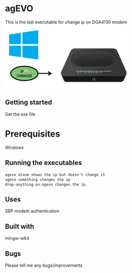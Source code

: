 # agEVO

This is the last executable for change ip on DGA4130 modem
[![DGA4130](img/agevo.png?raw=true)](exe)

## Getting started

Get the exe file

# Prerequisites

Windows 

## Running the executables

    agevo alone shows the ip but doesn't change it
    agevo something changes the ip
    drop-anything-on-agevo changes the ip

## Uses

SRP modem authentication

## Built with

mingw-w64

## Bugs

Please tell me any bugs/improvements

